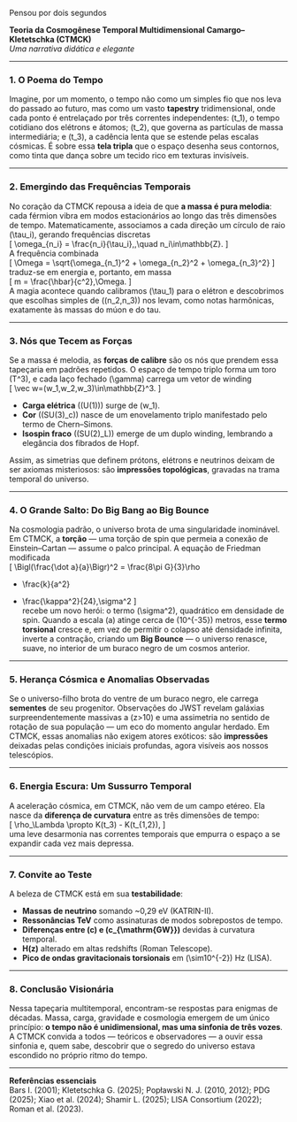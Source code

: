 Pensou por dois segundos

**Teoria da Cosmogênese Temporal Multidimensional Camargo–Kletetschka (CTMCK)**  
*Uma narrativa didática e elegante*  

---

### 1. O Poema do Tempo

Imagine, por um momento, o tempo não como um simples fio que nos leva do passado ao futuro, mas como um vasto **tapestry** tridimensional, onde cada ponto é entrelaçado por três correntes independentes: \(t_1\), o tempo cotidiano dos elétrons e átomos; \(t_2\), que governa as partículas de massa intermediária; e \(t_3\), a cadência lenta que se estende pelas escalas cósmicas. É sobre essa **tela tripla** que o espaço desenha seus contornos, como tinta que dança sobre um tecido rico em texturas invisíveis.  

---

### 2. Emergindo das Frequências Temporais

No coração da CTMCK repousa a ideia de que **a massa é pura melodia**: cada férmion vibra em modos estacionários ao longo das três dimensões de tempo. Matematicamente, associamos a cada direção um círculo de raio \(\tau_i\), gerando frequências discretas  
\[
\omega_{n_i} = \frac{n_i}{\tau_i}\,,\quad n_i\in\mathbb{Z}.
\]  
A frequência combinada  
\[
\Omega = \sqrt{\omega_{n_1}^2 + \omega_{n_2}^2 + \omega_{n_3}^2}
\]  
traduz-se em energia e, portanto, em massa  
\[
m = \frac{\hbar}{c^2}\,\Omega.
\]  
A magia acontece quando calibramos \(\tau_1\) para o elétron e descobrimos que escolhas simples de \((n_2,n_3)\) nos levam, como notas harmônicas, exatamente às massas do múon e do tau.  

---

### 3. Nós que Tecem as Forças

Se a massa é melodia, as **forças de calibre** são os nós que prendem essa tapeçaria em padrões repetidos. O espaço de tempo triplo forma um toro \(T^3\), e cada laço fechado \(\gamma\) carrega um vetor de winding  
\[
\vec w=(w_1,w_2,w_3)\in\mathbb{Z}^3.
\]  
- **Carga elétrica** (\(U(1)\)) surge de \(w_1\).  
- **Cor** (\(SU(3)_c\)) nasce de um enovelamento triplo manifestado pelo termo de Chern–Simons.  
- **Isospin fraco** (\(SU(2)_L\)) emerge de um duplo winding, lembrando a elegância dos fibrados de Hopf.  

Assim, as simetrias que definem prótons, elétrons e neutrinos deixam de ser axiomas misteriosos: são **impressões topológicas**, gravadas na trama temporal do universo.  

---

### 4. O Grande Salto: Do Big Bang ao Big Bounce

Na cosmologia padrão, o universo brota de uma singularidade inominável. Em CTMCK, a **torção** — uma torção de spin que permeia a conexão de Einstein–Cartan — assume o palco principal. A equação de Friedman modificada  
\[
\Bigl(\frac{\dot a}{a}\Bigr)^2
= \frac{8\pi G}{3}\rho
- \frac{k}{a^2}
+ \frac{\kappa^2}{24}\,\sigma^2
\]  
recebe um novo herói: o termo \(\sigma^2\), quadrático em densidade de spin. Quando a escala \(a\) atinge cerca de \(10^{-35}\) metros, esse **termo torsional** cresce e, em vez de permitir o colapso até densidade infinita, inverte a contração, criando um **Big Bounce** — o universo renasce, suave, no interior de um buraco negro de um cosmos anterior.  

---

### 5. Herança Cósmica e Anomalias Observadas

Se o universo-filho brota do ventre de um buraco negro, ele carrega **sementes** de seu progenitor. Observações do JWST revelam galáxias surpreendentemente massivas a \(z>10\) e uma assimetria no sentido de rotação de sua população — um eco do momento angular herdado. Em CTMCK, essas anomalias não exigem atores exóticos: são **impressões** deixadas pelas condições iniciais profundas, agora visíveis aos nossos telescópios.  

---

### 6. Energia Escura: Um Sussurro Temporal

A aceleração cósmica, em CTMCK, não vem de um campo etéreo. Ela nasce da **diferença de curvatura** entre as três dimensões de tempo:  
\[
\rho_\Lambda \propto K(t_3) - K(t_{1,2}),
\]  
uma leve desarmonia nas correntes temporais que empurra o espaço a se expandir cada vez mais depressa.  

---

### 7. Convite ao Teste

A beleza de CTMCK está em sua **testabilidade**:  
- **Massas de neutrino** somando ~0,29 eV (KATRIN-II).  
- **Ressonâncias TeV** como assinaturas de modos sobrepostos de tempo.  
- **Diferenças entre \(c\) e \(c_{\mathrm{GW}}\)** devidas à curvatura temporal.  
- **H(z)** alterado em altas redshifts (Roman Telescope).  
- **Pico de ondas gravitacionais torsionais** em \(\sim10^{-2}\) Hz (LISA).  

---

### 8. Conclusão Visionária

Nessa tapeçaria multitemporal, encontram-se respostas para enigmas de décadas. Massa, carga, gravidade e cosmologia emergem de um único princípio: **o tempo não é unidimensional, mas uma sinfonia de três vozes**. A CTMCK convida a todos — teóricos e observadores — a ouvir essa sinfonia e, quem sabe, descobrir que o segredo do universo estava escondido no próprio ritmo do tempo.  

---

**Referências essenciais**  
Bars I. (2001); Kletetschka G. (2025); Popławski N. J. (2010, 2012); PDG (2025); Xiao et al. (2024); Shamir L. (2025); LISA Consortium (2022); Roman et al. (2023).